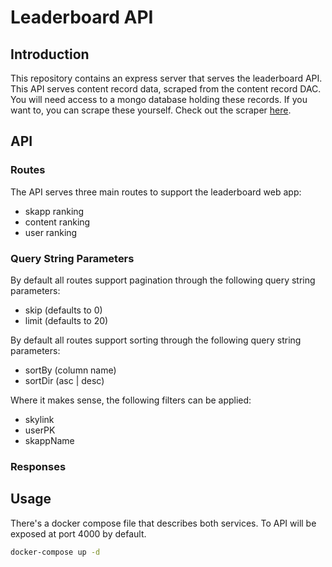 # Leaderboard API

## Introduction

This repository contains an express server that serves the leaderboard API. This
API serves content record data, scraped from the content record DAC. You will
need access to a mongo database holding these records. If you want to, you can
scrape these yourself. Check out the scraper
[here](https://github.com/SkynetLabs/content-record-scraper).

## API

### Routes
The API serves three main routes to support the leaderboard web app:

- skapp ranking
- content ranking
- user ranking

### Query String Parameters
By default all routes support pagination through the following query string
parameters: 

- skip (defaults to 0)
- limit (defaults to 20)

By default all routes support sorting through the following query string
parameters:

- sortBy (column name)
- sortDir (asc | desc)

Where it makes sense, the following filters can be applied:

- skylink
- userPK 
- skappName
### Responses


## Usage

There's a docker compose file that describes both services. To API will be
exposed at port 4000 by default.

```bash
docker-compose up -d
```
